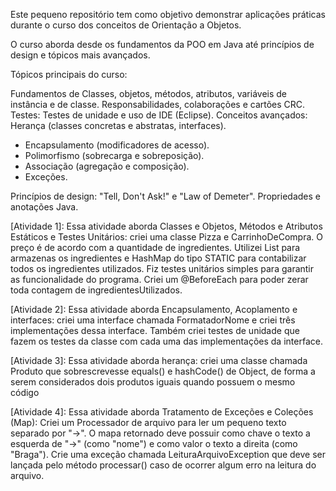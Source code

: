 Este pequeno repositório tem como objetivo demonstrar aplicações práticas durante o curso dos conceitos de Orientação a Objetos.

O curso aborda desde os fundamentos da POO em Java até princípios de design e tópicos mais avançados.

Tópicos principais do curso:

Fundamentos de Classes, objetos, métodos, atributos, variáveis de instância e de classe. Responsabilidades, colaborações e cartões CRC. 
Testes: Testes de unidade e uso de IDE (Eclipse). 
Conceitos avançados: Herança (classes concretas e abstratas, interfaces). 
* Encapsulamento (modificadores de acesso). 
* Polimorfismo (sobrecarga e sobreposição). 
* Associação (agregação e composição). 
* Exceções.

Princípios de design: "Tell, Don't Ask!" e "Law of Demeter".
Propriedades e anotações Java.

[Atividade 1]: Essa atividade aborda Classes e Objetos, Métodos e Atributos Estáticos e Testes Unitários: criei uma classe Pizza e CarrinhoDeCompra. 
O preço é de acordo com a quantidade de ingredientes. Utilizei List para armazenas os ingredientes e HashMap do tipo STATIC para contabilizar todos os ingredientes utilizados. 
Fiz testes unitários simples para garantir as funcionalidade do programa. 
Criei um @BeforeEach para poder zerar toda contagem de ingredientesUtilizados.

[Atividade 2]: Essa atividade aborda Encapsulamento, Acoplamento e interfaces: criei uma interface chamada FormatadorNome e criei três implementações dessa interface. 
Também criei testes de unidade que fazem os testes da classe com cada uma das implementações da interface. 

[Atividade 3]: Essa atividade aborda herança: criei uma classe chamada Produto que sobrescrevesse equals() e hashCode() de Object, de forma a serem considerados dois produtos iguais quando possuem o mesmo código

[Atividade 4]: Essa atividade aborda Tratamento de Exceções e Coleções (Map): Criei um Processador de arquivo para ler um pequeno texto separado por "->". 
O mapa retornado deve possuir como chave o texto a esquerda de "->" (como "nome") e como valor o texto a direita (como "Braga"). 
Crie uma exceção chamada LeituraArquivoException que deve ser lançada pelo método processar() caso de ocorrer algum erro na leitura do arquivo.
